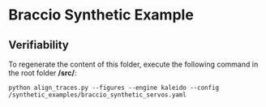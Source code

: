 # Braccio Synthetic Example

## Verifiability

To regenerate the content of this folder, execute the following command in the root folder **/src/**:

```
python align_traces.py --figures --engine kaleido --config /synthetic_examples/braccio_synthetic_servos.yaml
```




